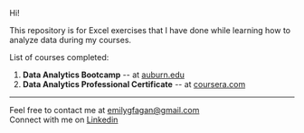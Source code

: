 Hi!   

This repository is for Excel exercises that I have done while learning how to analyze data during my courses.   

List of courses completed:
1. **Data Analytics Bootcamp** -- at [auburn.edu](https://auburn.edu2.com/product/5953/full-data-analytics-bootcamp)   
2. **Data Analytics Professional Certificate** -- at [coursera.com](https://www.coursera.org/professional-certificates/google-data-analytics?skipBrowseRedirect=true)   

----------------------------------------------------------------------
Feel free to contact me at emilygfagan@gmail.com   
Connect with me on [Linkedin](https://www.linkedin.com/in/emilygfagan/)
